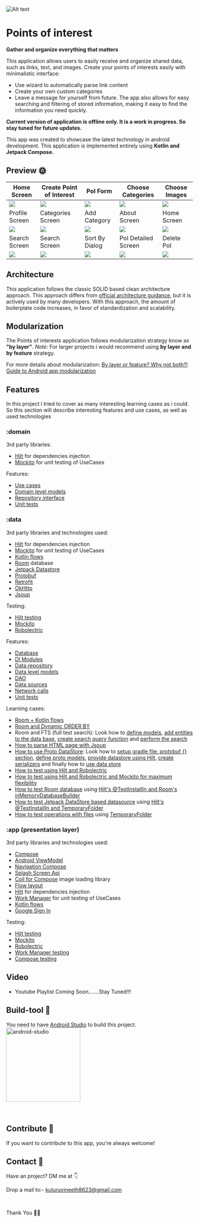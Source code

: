 ![Alt text](screenshots/playstore.jpg?raw=true "Bannert")

Points of interest
==================

**Gather and organize everything that matters**

This application allows users to easily receive and organize shared data, such as links, text, and images.
Create your points of interests easily with minimalistic interface:
- Use wizard to automatically parse link content
- Create your own custom categories
- Leave a message for yourself from future.
The app also allows for easy searching and filtering of stored information, making it easy to find the information you need quickly.

**Current version of application is offline only. It is a work in progress. So stay tuned for future updates.**

This app was created to showcase the latest technology in android development.
This application is implemented entirely using **Kotlin and Jetpack Compose.**

## Preview 🌞
Home Screen | Create Point of Interest |PoI Form | Choose Categories | Choose Images 
--- | --- | --- |--- |--- 
![](https://github.com/kuluruvineeth/pointsofinterests/blob/stg/screenshots/1.jpg) | ![](https://github.com/kuluruvineeth/pointsofinterests/blob/stg/screenshots/2.jpg) | ![](https://github.com/kuluruvineeth/pointsofinterests/blob/stg/screenshots/3.jpg) | ![](https://github.com/kuluruvineeth/pointsofinterests/blob/stg/screenshots/4.jpg) | ![](https://github.com/kuluruvineeth/pointsofinterests/blob/stg/screenshots/5.jpg)
Profile Screen | Categories Screen | Add Category | About Screen | Home Screen
![](https://github.com/kuluruvineeth/pointsofinterests/blob/stg/screenshots/6.jpg) | ![](https://github.com/kuluruvineeth/pointsofinterests/blob/stg/screenshots/7%20(4).jpg) | ![](https://github.com/kuluruvineeth/pointsofinterests/blob/stg/screenshots/8.jpg) | ![](https://github.com/kuluruvineeth/pointsofinterests/blob/stg/screenshots/9.jpg) | ![](https://github.com/kuluruvineeth/pointsofinterests/blob/stg/screenshots/10.jpg)
Search Screen | Search Screen | Sort By Dialog | PoI Detailed Screen | Delete PoI
![](https://github.com/kuluruvineeth/pointsofinterests/blob/stg/screenshots/11.jpg) | ![](https://github.com/kuluruvineeth/pointsofinterests/blob/stg/screenshots/12.jpg) | ![](https://github.com/kuluruvineeth/pointsofinterests/blob/stg/screenshots/13.jpg) | ![](https://github.com/kuluruvineeth/pointsofinterests/blob/stg/screenshots/14.jpg) | ![](https://github.com/kuluruvineeth/pointsofinterests/blob/stg/screenshots/15.jpg)

## Architecture
This application follows the classic SOLID based clean architecture approach. This approach differs from
[official architecture guidance](https://developer.android.com/topic/architecture), but it is actively used by many developers.
With this approach, the amount of boilerplate code increases, in favor of standardization and scalability.

## Modularization
The Points of interests application follows modularization strategy know as **"by layer"**.
*Note*: For larger projects i would recommend using **by layer and by feature** strategy.

For more details about modularization: [By layer or feature? Why not both?! Guide to Android app modularization](https://www.youtube.com/watch?v=16SwTvzDO0A)

## Features
In this project i tried to cover as many interesting learning cases as i could.
So this section will describe interesting features and use cases, as well as used technologies

### :domain

3rd party libraries:
 - [Hilt](https://developer.android.com/training/dependency-injection/hilt-android) for dependencies injection
 - [Mockito](https://site.mockito.org/) for unit testing of UseCases

Features:
 - [Use cases](/domain/src/main/java/com/kuluruvineeth/domain/features/poi/interactor)
 - [Domain level models](/domain/src/main/java/com/kuluruvineeth/domain/features/poi/models)
 - [Repository interface](/domain/src/main/java/com/kuluruvineeth/domain/features/poi/repo)
 - [Unit tests](/domain/src/test)

### :data

 3rd party libraries and technologies used:
  - [Hilt](https://developer.android.com/training/dependency-injection/hilt-android) for dependencies injection
  - [Mockito](https://site.mockito.org/) for unit testing of UseCases
  - [Kotlin flows](https://developer.android.com/kotlin/flow)
  - [Room](https://developer.android.com/training/data-storage/room) database
  - [Jetpack Datastore](https://developer.android.com/topic/libraries/architecture/datastore?gclid=Cj0KCQiA_bieBhDSARIsADU4zLd7nh0BnxbSv2Qso9alAQRfT6xbA4ct3zZGL4Ic5bgy03j84knDQKcaAmK6EALw_wcB&gclsrc=aw.ds)
  - [Protobuf](https://protobuf.dev/)
  - [Retrofit](https://square.github.io/retrofit/)
  - [OkHttp](https://square.github.io/okhttp/)
  - [Jsoup](https://jsoup.org/)

  Testing:
  - [Hilt testing](https://developer.android.com/training/dependency-injection/hilt-testing)
  - [Mockito](https://site.mockito.org/)
  - [Robolectric](https://robolectric.org/)

 Features:
  - [Database](/data/src/main/java/com/kuluruvineeth/data/database)
  - [DI Modules](/data/src/main/java/com/kuluruvineeth/data/di)
  - [Data repository](/data/src/main/java/com/kuluruvineeth/data/features/poi/repository)
  - [Data level models](/data/src/main/java/com/kuluruvineeth/data/features/poi/model)
  - [DAO](/data/src/main/java/com/kuluruvineeth/data/features/poi/db)
  - [Data sources](/data/src/main/java/com/kuluruvineeth/data/features/poi/datasource)
  - [Network calls](/data/src/main/java/com/kuluruvineeth/data/features/poi/api)
  - [Unit tests](/data/src/test)

 Learning cases:
  - [Room + Kotlin flows](/data/src/main/java/com/kuluruvineeth/data/features/poi/db/PoiDao.kt)
  - [Room and Dynamic ORDER BY](/data/src/main/java/com/kuluruvineeth/data/features/poi/db/PoiDao.kt)
  - Room and FTS (full test search): Look how to [define models](/data/src/main/java/com/kuluruvineeth/data/features/poi/model/PoiEntity.kt),
  [add entities to the data base](/data/src/main/java/com/kuluruvineeth/data/database/PoiDatabase.kt),
  [create search query function](/data/src/main/java/com/kuluruvineeth/data/features/poi/db/PoiDao.kt)
  and [perform the search](/data/src/main/java/com/kuluruvineeth/data/features/poi/datasource/PoiLocalDataSource.kt)
  - [How to parse HTML page with Jsoup](/data/src/main/java/com/kuluruvineeth/data/features/poi/datasource/WizardRemoteDataSource.kt)
  - [How to use Proto DataStore](https://developer.android.com/codelabs/android-proto-datastore#0):
  Look how to [setup gradle file: protobuf {} section](/data/build.gradle), [define proto models](/data/src/main/proto),
  [provide datastore using Hilt](/data/src/main/java/com/kuluruvineeth/data/di/DatastoreModule.kt),
  [create serializers](/data/src/main/java/com/kuluruvineeth/data/features/profile/datastore/Serializers.kt)
  and finally how to [use data store](/data/src/main/java/com/kuluruvineeth/data/features/profile/datasource/ProfileLocalDataSource.kt)
  - [How to test using Hilt and Robolectric](/data/src/test/java/com/kuluruvineeth/data/poi/datasource/PoiDataSourceInstrumentedTest.kt)
  - [How to test using Hilt and Robolectric and Mockito for maximum flexibility](/data/src/test/java/com/kuluruvineeth/data/poi/datasource/WizardSuggestionDataSourceInstrumentedTest.kt)
  - [How to test Room database](/data/src/test/java/com/kuluruvineeth/data/poi/db/PoiDaoInstrumentedTest.kt)
  using [Hilt's @TestInstallIn and Room's inMemoryDatabaseBuilder](/data-test/src/main/java/com/kuluruvineeth/data_test/TestDatabaseModule.kt)
  - [How to test Jetpack DataStore based datasource](/data/src/test/java/com/kuluruvineeth/data/profile/datasource/ProfileDataSourceInstrumentedTest.kt)
    using [Hilt's @TestInstallIn and TemporaryFolder](/data-test/src/main/java/com/kuluruvineeth/data_test/TestDataStoreModule.kt)
  - [How to test operations with files](/data/src/test/java/com/kuluruvineeth/data/poi/datasource/ImageDataSourceInstrumentedTest.kt)
  using [TemporaryFolder](/data-test/src/main/java/com/kuluruvineeth/data_test/TestCacheFolderModule.kt)

### :app (presentation layer)

3rd party libraries and technologies used:
  - [Compose](https://developer.android.com/jetpack/compose?gclid=CjwKCAiAoL6eBhA3EiwAXDom5uovlfrS1-2xp88b8zKsFzkiW36VKaFC01x9UM7zCvrIpCnRptZGJhoCq90QAvD_BwE&gclsrc=aw.ds)
  - [Android ViewModel](https://developer.android.com/topic/libraries/architecture/viewmodel?gclid=CjwKCAiAoL6eBhA3EiwAXDom5oKABL8-HMrHV2XjQTCwKqtV-iMS4fTKJwgFsJDnzSwuNmDy0vEHyxoCqwkQAvD_BwE&gclsrc=aw.ds0)
  - [Navigation Compose](https://developer.android.com/jetpack/compose/navigation)
  - [Splash Screen Api](https://developer.android.com/develop/ui/views/launch/splash-screen)
  - [Coil for Compose](https://coil-kt.github.io/coil/compose/) image loading library
  - [Flow layout](https://google.github.io/accompanist/flowlayout/)
  - [Hilt](https://developer.android.com/training/dependency-injection/hilt-android) for dependencies injection
  - [Work Manager](https://site.mockito.org/) for unit testing of UseCases
  - [Kotlin flows](https://developer.android.com/kotlin/flow)
  - [Google Sign In](https://developers.google.com/identity/sign-in/android/start-integrating)

Testing:
  - [Hilt testing](https://developer.android.com/training/dependency-injection/hilt-testing)
  - [Mockito](https://site.mockito.org/)
  - [Robolectric](https://robolectric.org/)
  - [Work Manager testing](https://developer.android.com/guide/background/testing/persistent/integration-testing)
  - [Compose testing](https://developer.android.com/jetpack/compose/testing)
  
## Video
- Youtube Playlist Coming Soon.......Stay Tuned!!!

## Build-tool 🧰
You need to have [Android Studio](https://developer.android.com/studio/preview) to build this project.
<br>
<img src="https://github.com/kuluruvineeth/MVVMNews/blob/master/screenshots/android.png" height="200" alt="android-studio"/>

<br>

## Contribute 🤝
If you want to contribute to this app, you're always welcome!

## Contact 📩
Have an project? DM me at 👇

Drop a mail to:- kuluruvineeth8623@gmail.com

<br>

Thank You 🙏👏
